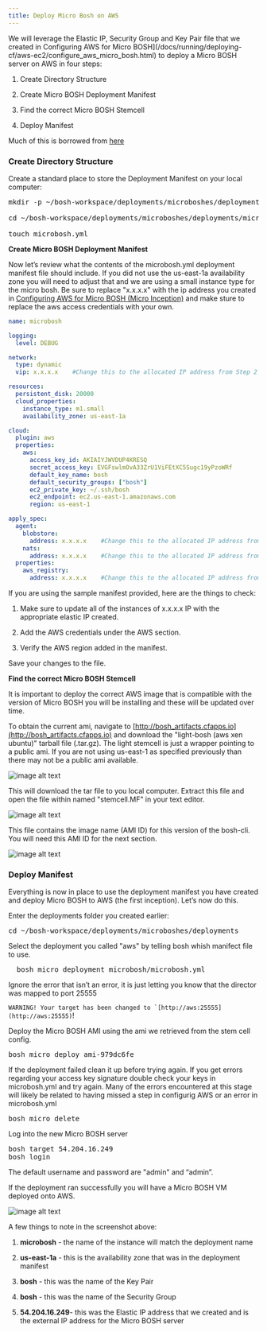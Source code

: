 ```yaml
---
title: Deploy Micro Bosh on AWS
---
```


We will leverage the Elastic IP, Security Group and Key Pair file that we created in Configuring AWS for Micro BOSH](/docs/running/deploying-cf/aws-ec2/configure_aws_micro_bosh.html) to deploy a Micro BOSH server on AWS in four steps:

1. Create Directory Structure

2. Create Micro BOSH Deployment Manifest

3. Find the correct Micro BOSH Stemcell

4. Deploy Manifest

Much of this is borrowed from [here](http://blog.cloudfoundry.com/2012/09/06/deploying-to-aws-using-cloud-foundry-bosh/)

### Create Directory Structure

Create a standard place to store the Deployment Manifest on your local computer:

<pre class="terminal">
mkdir -p ~/bosh-workspace/deployments/microboshes/deployments/microbosh

cd ~/bosh-workspace/deployments/microboshes/deployments/microbosh

touch microbosh.yml
</pre>

**Create Micro BOSH Deployment Manifest**

Now let’s review what the contents of the microbosh.yml deployment manifest file should include. If you did not use the us-east-1a availability zone you will need to adjust that and we are using a small instance type for the micro bosh.  Be sure to replace "x.x.x.x" with the ip address you created in [Configuring AWS for Micro BOSH (Micro Inception)](/docs/running/deploying-cf/aws-ec2/configure_aws_micro_bosh.html) and make sture to replace the aws access credentials with your own.

~~~yaml
name: microbosh

logging:
  level: DEBUG

network:
  type: dynamic
  vip: x.x.x.x    #Change this to the allocated IP address from Step 2

resources:
  persistent_disk: 20000
  cloud_properties:
    instance_type: m1.small
    availability_zone: us-east-1a

cloud:
  plugin: aws
  properties:
    aws:
      access_key_id: AKIAIYJWVDUP4KRESQ
      secret_access_key: EVGFswlmOvA33ZrU1ViFEtXC5Sugc19yPzoWRf
      default_key_name: bosh
      default_security_groups: ["bosh"]
      ec2_private_key: ~/.ssh/bosh
      ec2_endpoint: ec2.us-east-1.amazonaws.com
      region: us-east-1

apply_spec:
  agent:
    blobstore:
      address: x.x.x.x    #Change this to the allocated IP address from Step 2
    nats:
      address: x.x.x.x    #Change this to the allocated IP address from Step 2
  properties:
    aws_registry:
      address: x.x.x.x    #Change this to the allocated IP address from Step 2
~~~

If you are using the sample manifest provided, here are the things to check:

1. Make sure to update all of the instances of x.x.x.x IP with the appropriate elastic IP created.

2. Add the AWS credentials under the AWS section.

3. Verify the AWS region added in the manifest.

Save your changes to the file.

**Find the correct Micro BOSH Stemcell**

It is important to deploy the correct AWS image that is compatible with the version of Micro BOSH you will be installing and these will be updated over time.

To obtain the current ami, navigate to [http://bosh_artifacts.cfapps.io](http://bosh_artifacts.cfapps.io) and download the "light-bosh (aws xen ubuntu)" tarball file (.tar.gz). The light stemcell is just a wrapper pointing to a public ami. If you are not using us-east-1 as specified previously than there may not be a public ami available.

![image alt text](/images/aws-ec2/image_14.png)

This will download the tar file to you local computer.  Extract this file and open the file within named "stemcell.MF" in your text editor.

![image alt text](/images/aws-ec2/image_15.png)

This file contains the image name (AMI ID) for this version of the bosh-cli. You will need this AMI ID for the next section.

![image alt text](/images/aws-ec2/image_16.png)

### Deploy Manifest

Everything is now in place to use the deployment manifest you have created and deploy Micro BOSH to AWS (the first inception). Let’s now do this.

Enter the deployments folder you created earlier:

<pre class="terminal">
cd ~/bosh-workspace/deployments/microboshes/deployments
</pre>

Select the deployment you called "aws" by telling bosh whish manifect file to use.

<pre class="terminal">
  bosh micro deployment microbosh/microbosh.yml
</pre>

Ignore the error that isn’t an error, it is just letting you know that the director was mapped to port 25555

  ``WARNING! Your target has been changed to `[http://aws:25555](http://aws:25555)``!

Deploy the Micro BOSH AMI using the ami we retrieved from the stem cell config.

<pre class="terminal">
bosh micro deploy ami-979dc6fe
</pre>

If the deployment failed clean it up before trying again. If you get errors regarding your access key signature double check your keys in microbosh.yml and try again. Many of the errors encountered at this stage will likely be related to having missed a step in configurig AWS or an error in microbosh.yml

<pre class="terminal">
bosh micro delete
</pre>

Log into the new Micro BOSH server

<pre class="terminal">
bosh target 54.204.16.249
bosh login
</pre>

The default username and password are "admin" and “admin”.

If the deployment ran successfully you will have a Micro BOSH VM deployed onto AWS.

![image alt text](/images/aws-ec2/image_17.png)

A few things to note in the screenshot above:

1. **microbosh** - the name of the instance will match the deployment name

2. **us-east-1a** - this is the availability zone that was in the deployment manifest

3. **bosh** - this was the name of the Key Pair

4. **bosh** - this was the name of the Security Group

5. **54.204.16.249**- this was the Elastic IP address that we created and is the external IP address for the Micro BOSH server
